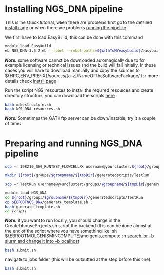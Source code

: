 #  Installing NGS_DNA pipeline

This is the Quick tutorial, when there are problems first go to the detailed [install page](ngs-install) or when there are problems [running the pipeline](ngs-run)

We first have to load EasyBuild, this can be done with this command
```bash
module load EasyBuild
eb NGS_DNA-3.5.2.eb --robot -–robot-paths=${pathToMYeasybuild}/easybuild-easyconfigs/easybuild/easyconfigs/:
```
**_Note:_** some software cannot be downloaded automagically due to for example licensing or technical issues and the build will fail initially.
In these cases you will have to download manually and copy the sources to
${HPC_ENV_PREFIX}/sources/[a-z]/NameOfTheSoftwarePackage/ for more details check [install page](ngs-install)

Run the script NGS_resources to install the required resources and create directory structure, you can download the scripts [here](attachments/scripts.tar.gz)
```bash
bash makestructure.sh
bash NGS_DNA-resources.sh
```
**_Note:_** Sometimes the GATK ftp server can be down/instable, try it a couple of times


#  Preparing and running NGS_DNA pipeline

```bash
scp –r 198210_SEQ_RUNTEST_FLOWCELLXX username@yourcluster:${root}/groups/$groupname/${tmpDir}/rawdata/ngs/

mkdir ${root}/groups/$groupname/${tmpDir}/generatedscripts/TestRun

scp –r TestRun username@yourcluster:/groups/$groupname/${tmpDir}/generatedscripts/

module load NGS_DNA
cd ${root}/groups/$groupname/${tmpDir}/generatedscripts/TestRun
cp $EBROOTNGS_DNA/generate_template.sh .
bash generate_template.sh
cd scripts
```
**_Note:_** if you want to run locally, you should change in the CreateInhouseProjects.sh script the backend (this can be done almost at the end of the script where you have something like:
sh ${EBROOTMOLGENISMINCOMPUTE}/molgenis_compute.sh
<u>search for –b slurm and change it into –b localhost</u>
```bash
bash submit.sh
```

navigate to jobs folder (this will be outputted at the step before this one).
```bash
bash submit.sh
```
